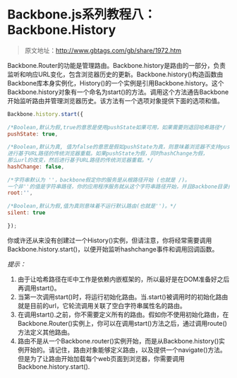 # Backbone.js系列教程八：Backbone.History

> 原文地址：http://www.gbtags.com/gb/share/1972.htm

Backbone.Router的功能是管理路由。Backbone.history是路由的一部分，负责监听和响应URL变化，包含浏览器历史的更新。Backbone.history()构造函数由Backbone库本身实例化，History()的一个实例是引用Backbone.history。这个Backbone.history对象有一个命名为start()的方法。调用这个方法通告Backbone开始监听路由并管理浏览器历史。该方法有一个选项对象提供下面的选项和值。

```javascript
Backbone.history.start({
 
/*Boolean,默认为假,true的意思是使用pushState如果可用，如果需要则退回哈希路径*/
pushState: true,
 
/*Boolean,默认为真, 值为false的意思是假如pushState为真，则意味着浏览器不支持pushState，然后
进行基于URL路径的传统浏览器重载。如果pushState为假，同时hashChange为假，
那么url的改变，然后进行基于URL路径的传统浏览器重载。*/
hashChange: false,
 
/*字符串默认为 ''，backbone假定你的服务是从根路径开始 (也就是 /)。
一个非''的值是字符串路径，你的应用程序服务就从这个字符串路径开始，并且Backbone目录指向参照根目录。*/ 
root:'',
 
/*Boolean,默认为假,值为真则意味着不运行默认路由(也就是'')。*/
silent: true
 
});
```

你或许还从来没有创建过一个History()实例，但请注意，你将经常需要调用 Backbone.history.start()，以便开始监听hashchange事件和调用回调函数。

*提示：*

1. 由于让哈希路径在IE中工作是依赖内嵌框架的，所以最好是在DOM准备好之后再调用start()。
2. 当第一次调用start()时，将运行初始化路由。当.start()被调用时的初始化路由就是目前的url，它轮流调用关联了空白字符串属性名的路由。
3. 在调用start().之前，你不需要定义所有的路由。假如你不使用初始化路由，在Backbone.Router()实例上，你可以在调用start()方法之后，通过调用route()方法定义其他路由。
4. 路由不是从一个Backbone.router()实例开始，而是从Backbone.history()实例开始的。请记住，路由对象能够定义路由，以及提供一个navigate()方法。但是为了让路由开始加载每个web页面到浏览器，你需要调用Backbone.history.start().